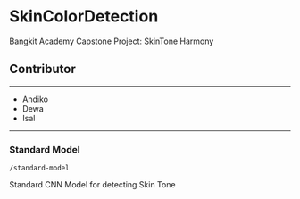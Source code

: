 # SkinColorDetection
Bangkit Academy Capstone Project: SkinTone Harmony
## Contributor
---
- Andiko 
- Dewa
- Isal
---
### Standard Model
```/standard-model```

Standard CNN Model for detecting Skin Tone

